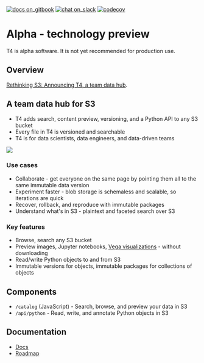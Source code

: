 <!--
	Are you editing this file?
	* /README.md and docs/README.md should be identical copies (symlinks don't work)
	* Use only *absolute links* in these files. Relative links will break.
!-->
[![docs on_gitbook](https://img.shields.io/badge/docs-on_gitbook-blue.svg?style=flat-square)](https://quiltdocs.gitbook.io/t4/)
[![chat on_slack](https://img.shields.io/badge/chat-on_slack-blue.svg?style=flat-square)](https://slack.quiltdata.com/)
[![codecov](https://codecov.io/gh/quiltdata/t4/branch/master/graph/badge.svg)](https://codecov.io/gh/quiltdata/t4)

# Alpha - technology preview

T4 is alpha software. It is not yet recommended for production use.

## Overview
[Rethinking S3: Announcing T4, a team data hub](https://blog.quiltdata.com/rethinking-s3-announcing-t4-a-team-data-hub-8e63ce7ec988).

## A team data hub for S3

* T4 adds search, content preview, versioning, and a Python API to any S3 bucket
* Every file in T4 is versioned and searchable
* T4 is for data scientists, data engineers, and data-driven teams

![](https://github.com/quiltdata/t4/blob/master/docs/imgs/t4.gif?raw=true)

### Use cases
* Collaborate - get everyone on the same page by pointing them all to the same immutable data version
* Experiment faster - blob storage is schemaless and scalable, so iterations are quick
* Recover, rollback, and reproduce with immutable packages
* Understand what's in S3 - plaintext and faceted search over S3

### Key features
* Browse, search any S3 bucket
* Preview images, Jupyter notebooks, [Vega visualizations](https://vega.github.io/) - without downloading
* Read/write Python objects to and from S3
* Immutable versions for objects, immutable packages for collections of objects

## Components

* `/catalog` (JavaScript) - Search, browse, and preview your data in S3
* `/api/python` - Read, write, and annotate Python objects in S3

## Documentation
* [Docs](https://quiltdocs.gitbook.io/t4/)
* [Roadmap](https://github.com/quiltdata/t4/blob/master/Roadmap.md)

